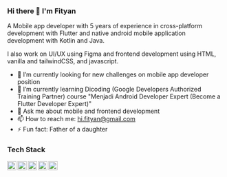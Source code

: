 ### Hi there 👋 I'm Fityan

A Mobile app developer with 5 years of experience in cross-platform development with Flutter and native android mobile application development with Kotlin and Java.

I also work on UI/UX using Figma and frontend development using HTML, vanilla and tailwindCSS, and javascript.

- 🔭 I’m currently looking for new challenges on mobile app developer position
- 🌱 I’m currently learning Dicoding (Google Developers Authorized Training Partner) course "Menjadi Android Developer Expert (Become a Flutter Developer Expert)"
- 💬 Ask me about mobile and frontend development 
- 📫 How to reach me: hi.fityan@gmail.com
- ⚡ Fun fact: Father of a daughter

### Tech Stack
<a href="https://flutter.dev/"><img align="left" alt="Flutter" title="Flutter" width="21px" src="https://raw.githubusercontent.com/flutter/website/master/src/_assets/image/flutter-logomark-320px.png" /></a>
<a href="https://dart.dev/"><img align="left" alt="Dart" title="Dart" width="21px" src="https://upload.wikimedia.org/wikipedia/commons/thumb/9/91/Dart-logo-icon.svg/111px-Dart-logo-icon.svg.png?20220708094810" /></a>
<a href="https://kotlinlang.org/"><img align="left" alt="Kotlin" title="Kotlin" width="21px" src="https://upload.wikimedia.org/wikipedia/commons/thumb/7/74/Kotlin_Icon.png/240px-Kotlin_Icon.png" /></a>
<a href="https://www.java.com/"><img align="left" alt="Java" title="Java" width="21px" src="https://upload.wikimedia.org/wikipedia/de/e/e1/Java-Logo.svg" /></a>
<a href="https://tailwindcss.com/"><img align="left" alt="Java" title="Java" width="21px" src="https://upload.wikimedia.org/wikipedia/commons/thumb/d/d5/Tailwind_CSS_Logo.svg/320px-Tailwind_CSS_Logo.svg.png" /></a>
